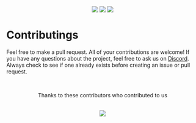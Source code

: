 <div align="center">
  <img src="https://i.postimg.cc/FKqjzDCy/New-Project-2.png">
  <a href="https://discord.gg/mk7QrzZaPh"><img src="https://img.shields.io/discord/1127854927654428762?logo=discord&logoColor=white" /></a>
  <img src="https://img.shields.io/github/commit-activity/m/zent-playground/zent-bot/main?logo=github" />
</div>

# Contributings
Feel free to make a pull request. All of your contributions are welcome! If you have any questions about the project, feel free to ask us on [Discord](https://discord.gg/mk7QrzZaPh). Always check to see if one already exists before creating an issue or pull request.
<div align="center">
  <br />
  <p>Thanks to these contributors who contributed to us</p>
  <br />
  <a href="https://github.com/zent-playground/zent-bot/graphs/contributors">
    <img src="https://contrib.rocks/image?repo=zent-playground/zent-bot" />
  </a>
</div>
